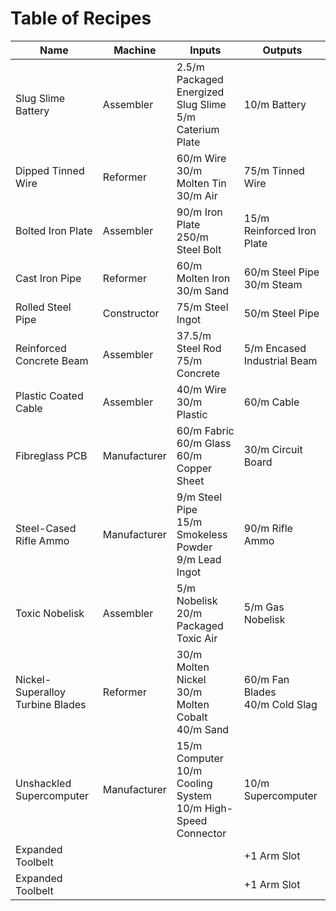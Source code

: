 # Table of Recipes

| Name                          | Machine               | Inputs                                                              | Outputs                                            |
|-------------------------------|-----------------------|--------------------------------------------------------------------|---------------------------------------------------|
| Slug Slime Battery            | Assembler             | 2.5/m Packaged Energized Slug Slime<br>5/m Caterium Plate          | 10/m Battery                                      |
| Dipped Tinned Wire            | Reformer              | 60/m Wire<br>30/m Molten Tin<br>30/m Air                          | 75/m Tinned Wire                                  |
| Bolted Iron Plate             | Assembler             | 90/m Iron Plate<br>250/m Steel Bolt                               | 15/m Reinforced Iron Plate                        |
| Cast Iron Pipe                | Reformer              | 60/m Molten Iron<br>30/m Sand                                     | 60/m Steel Pipe<br>30/m Steam                     |
| Rolled Steel Pipe             | Constructor           | 75/m Steel Ingot                                                  | 50/m Steel Pipe                                   |
| Reinforced Concrete Beam      | Assembler             | 37.5/m Steel Rod<br>75/m Concrete                                 | 5/m Encased Industrial Beam                       |
| Plastic Coated Cable          | Assembler             | 40/m Wire<br>30/m Plastic                                         | 60/m Cable                                        |
| Fibreglass PCB                | Manufacturer          | 60/m Fabric<br>60/m Glass<br>60/m Copper Sheet                    | 30/m Circuit Board                                |
| Steel-Cased Rifle Ammo        | Manufacturer          | 9/m Steel Pipe<br>15/m Smokeless Powder<br>9/m Lead Ingot         | 90/m Rifle Ammo                                   |
| Toxic Nobelisk                | Assembler             | 5/m Nobelisk<br>20/m Packaged Toxic Air                           | 5/m Gas Nobelisk                                  |
| Nickel-Superalloy Turbine Blades | Reformer            | 30/m Molten Nickel<br>30/m Molten Cobalt<br>40/m Sand             | 60/m Fan Blades<br>40/m Cold Slag                 |
| Unshackled Supercomputer      | Manufacturer          | 15/m Computer<br>10/m Cooling System<br>10/m High-Speed Connector | 10/m Supercomputer                                |
| Expanded Toolbelt             |                       |                                                                    | +1 Arm Slot                                       |
| Expanded Toolbelt             |                       |                                                                    | +1 Arm Slot                                       |